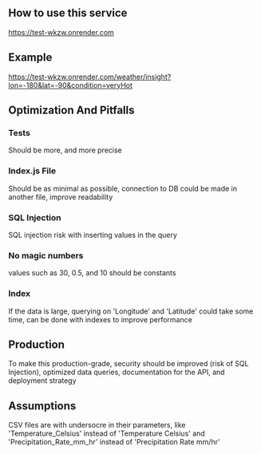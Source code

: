 ## How to use this service
https://test-wkzw.onrender.com

## Example
https://test-wkzw.onrender.com/weather/insight?lon=-180&lat=-90&condition=veryHot

## Optimization And Pitfalls
### Tests 
Should be more, and more precise 
### Index.js File
Should be as minimal as possible, connection to DB could be made in another file, improve readability
### SQL Injection
SQL injection risk with inserting values in the query
### No magic numbers
values such as 30, 0.5, and 10 should be constants
### Index
If the data is large, querying on 'Longitude' and 'Latitude' could take some time, can be done with indexes to improve performance

## Production
To make this production-grade, security should be improved (risk of SQL Injection), optimized data queries, documentation for the API, and deployment strategy 

## Assumptions
CSV files are with undersocre in their parameters, like 'Temperature_Celsius' instead of 'Temperature Celsius' and 'Precipitation_Rate_mm_hr' instead of 'Precipitation Rate mm/hr'

